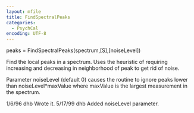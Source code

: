 ```yaml
---
layout: mfile
title: FindSpectralPeaks
categories:
  - PsychCal
encoding: UTF-8
---
```


peaks = FindSpectralPeaks(spectrum,[S],[noiseLevel])

Find the local peaks in a spectrum.
Uses the heuristic of requiring increasing
and decreasing in neighborhood of peak to
get rid of noise.

Parameter noiseLevel (default 0) causes
the routine to ignore peaks lower than
noiseLevel\*maxValue where maxValue is the
largest measurement in the spectrum.

1/6/96      dhb     Wrote it.
5/17/99   dhb   Added  noiseLevel parameter.